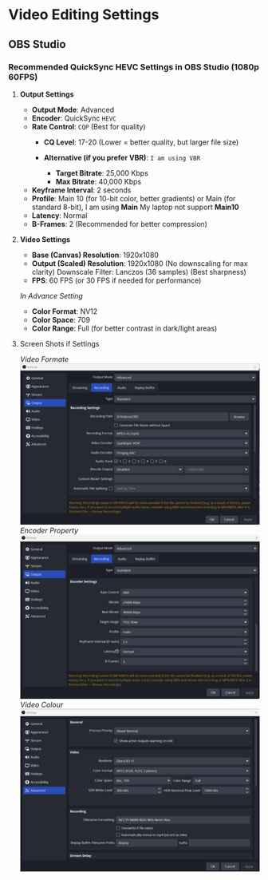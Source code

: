 # Video Editing Settings

## OBS Studio

### Recommended QuickSync HEVC Settings in OBS Studio (1080p 60FPS)

1. **Output Settings**
    * **Output Mode**: Advanced
    * **Encoder**: QuickSync `HEVC`
    * **Rate Control**: `CQP` (Best for quality)
        * **CQ Level**: 17-20 (Lower = better quality, but larger file size)
        
        * **Alternative (if you prefer VBR)**: `I am using VBR`
            * **Target Bitrate**: 25,000 Kbps
            * **Max Bitrate**: 40,000 Kbps
    * **Keyframe Interval**: 2 seconds
    * **Profile**: Main 10 (for 10-bit color, better gradients) or Main (for standard 8-bit), I am using **Main** My laptop not support **Main10**
    * **Latency**: Normal
    * **B-Frames**: 2 (Recommended for better compression)

2. **Video Settings**

    * **Base (Canvas) Resolution**: 1920x1080
    * **Output (Scaled) Resolution**: 1920x1080 (No downscaling for max clarity)
    Downscale Filter: Lanczos (36 samples) (Best sharpness)
    * **FPS**: 60 FPS (or 30 FPS if needed for performance)

    *In Advance Setting*
    * **Color Format**: NV12
    * **Color Space**: 709
    * **Color Range**: Full (for better contrast in dark/light areas)



3. Screen Shots if Settings

    *Video Formate*
    ![Output_Recoding1](./Imgs/OBS/Out_Rec1.png)
    *Encoder Property*
    ![EncoderSetting](./Imgs/OBS/encoder.png)
    *Video Colour*
    ![VideoColor](./Imgs/OBS/Videocolor.png)


